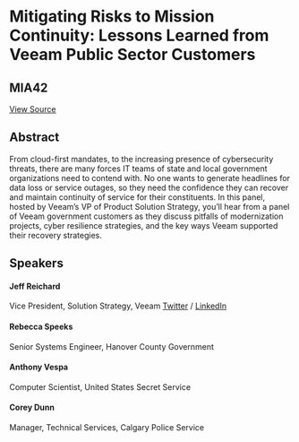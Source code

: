 # Mitigating Risks to Mission Continuity: Lessons Learned from Veeam Public Sector Customers
## MIA42
[View Source](https://connect.veeam.com/flow/veeam/veeamon2023/attendeeportal/page/sessioncatalog/session/1678929266207001sXqT)

## Abstract
From cloud-first mandates, to the increasing presence of cybersecurity threats, there are many forces IT teams of state and local government organizations need to contend with. No one wants to generate headlines for data loss or service outages, so they need the confidence they can recover and maintain continuity of service for their constituents. In this panel, hosted by Veeam’s VP of Product Solution Strategy, you’ll hear from a panel of Veeam government customers as they discuss pitfalls of modernization projects, cyber resilience strategies, and the key ways Veeam supported their recovery strategies.

## Speakers
#### Jeff Reichard
Vice President, Solution Strategy, Veeam
[Twitter](https://twitter.com/jeffreichard) / [LinkedIn](https://www.linkedin.com/in/jeffreichard/)
#### Rebecca Speeks
Senior Systems Engineer, Hanover County Government
#### Anthony Vespa
Computer Scientist, United States Secret Service
#### Corey Dunn
Manager, Technical Services, Calgary Police Service